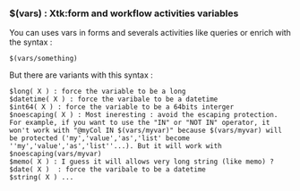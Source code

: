
### $(vars) : Xtk:form and workflow activities variables
You can uses vars in forms and severals activities like queries or enrich with the syntax :
```
$(vars/something)
```

But there are variants with this syntax :
```
$long( X ) : force the variable to be a long
$datetime( X ) : force the varibale to be a datetime
$int64( X ) : force the variable to be a 64bits interger
$noescaping( X ) : Most ineresting : avoid the escaping protection. For example, if you want to use the "IN" or "NOT IN" operator, it won't work with "@myCol IN $(vars/myvar)" because $(vars/myvar) will be protected ('my','value','as','list' become ''my','value','as','list''...). But it will work with $noescaping(vars/myvar)
$memo( X ) : I guess it will allows very long string (like memo) ?
$date( X )  : force the varibale to be a datetime
$string( X ) ...
```
